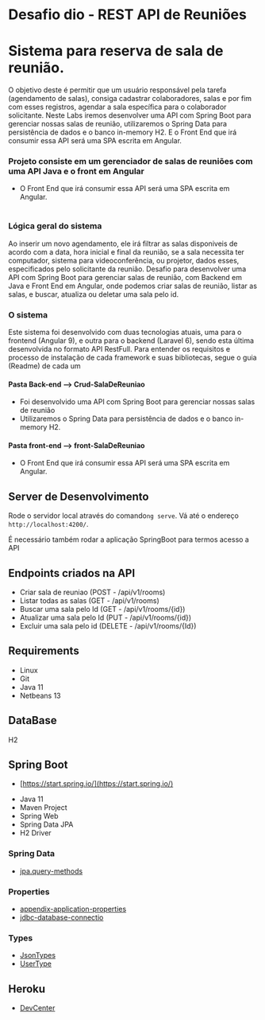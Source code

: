 # Desafio dio - REST API de Reuniões 
# Sistema para reserva de sala de reunião.

O objetivo deste é permitir que um usuário responsável pela tarefa (agendamento de salas), consiga cadastrar colaboradores, salas e por fim com esses registros, agendar a sala específica para o colaborador solicitante. Neste Labs iremos desenvolver uma API com Spring Boot para gerenciar nossas salas de reunião, utilizaremos o Spring Data para persistência de dados e o banco in-memory H2. E o Front End que irá consumir essa API será uma SPA escrita em Angular.

### Projeto consiste em um gerenciador de salas de reuniões com uma API Java e o front em Angular

-    O Front End que irá consumir essa API será uma SPA escrita em Angular.      
  ​        
### Lógica geral do sistema

Ao inserir um novo agendamento, ele irá filtrar as salas disponiveis de acordo com a data, hora inicial e final da reunião, se a sala necessita ter computador, sistema para videoconferência, ou projetor, dados esses, especificados pelo solicitante da reunião. Desafio para desenvolver uma API com Spring Boot para gerenciar salas de reunião, com Backend em Java e Front End em Angular, onde podemos criar salas de reunião, listar as salas, e buscar, atualiza ou deletar uma sala pelo id.

### O sistema

Este sistema foi desenvolvido com duas tecnologias atuais, uma para o frontend (Angular 9), e outra para o backend (Laravel 6), sendo esta última desenvolvida no formato API RestFull. Para entender os requisitos e processo de instalação de cada framework e suas bibliotecas, segue o guia (Readme) de cada um

#### Pasta Back-end --> Crud-SalaDeReuniao

- Foi desenvolvido uma API com Spring Boot para gerenciar nossas salas de reunião
- Utilizaremos o Spring Data para persistência de dados e o banco in-memory H2.

#### Pasta front-end --> front-SalaDeReuniao

- O Front End que irá consumir essa API será uma SPA escrita em Angular.
  

## Server de Desenvolvimento

Rode o servidor local através do comando`ng serve`. Vá até o endereço `http://localhost:4200/`.

É necessário também rodar a aplicação SpringBoot para termos acesso a API

## Endpoints criados na API

- Criar sala de reuniao (POST - /api/v1/rooms)
- Listar todas as salas (GET - /api/v1/rooms)
- Buscar uma sala pelo Id (GET - /api/v1/rooms/{id})
- Atualizar uma sala pelo Id (PUT - /api/v1/rooms/{id})
- Excluir uma sala pelo id (DELETE - /api/v1/rooms/{Id})

## Requirements

* Linux
* Git
* Java 11
* Netbeans 13

## DataBase

H2

## Spring Boot

* [https://start.spring.io/](https://start.spring.io/)

+ Java 11
+ Maven Project
+ Spring Web
+ Spring Data JPA
+ H2 Driver

### Spring Data

* [jpa.query-methods](https://docs.spring.io/spring-data/jpa/docs/current/reference/html/#jpa.query-methods)

### Properties

* [appendix-application-properties](https://docs.spring.io/spring-boot/docs/current/reference/html/appendix-application-properties.html)
* [jdbc-database-connectio](https://www.codejava.net/java-se/jdbc/jdbc-database-connection-url-for-common-databases)

### Types

* [JsonTypes](https://github.com/vladmihalcea/hibernate-types)
* [UserType](https://docs.jboss.org/hibernate/orm/3.5/api/org/hibernate/usertype/UserType.html)

## Heroku

* [DevCenter](https://devcenter.heroku.com/articles/getting-started-with-gradle-on-heroku)

